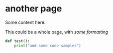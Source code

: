 # another page

Some content here.

This could be a whole page, with *some formatting*

```python
def test():
    print("and some code samples")
```
